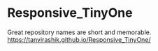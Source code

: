 # Responsive_TinyOne
Great repository names are short and memorable.
https://tanvirashik.github.io/Responsive_TinyOne/
